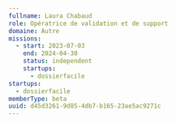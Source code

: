 ```yaml
---
fullname: Laura Chabaud
role: Opératrice de validation et de support
domaine: Autre
missions:
  - start: 2023-07-03
    end: 2024-04-30
    status: independent
    startups:
      - dossierfacile
startups:
  - dossierfacile
memberType: beta
uuid: d45d3261-9d85-4db7-b165-23ae5ac9271c
---
```

